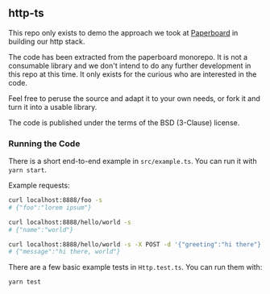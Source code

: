## http-ts

This repo only exists to demo the approach we took at [Paperboard](https://paperboard.app) in building our http stack.

The code has been extracted from the paperboard monorepo.
It is not a consumable library and we don't intend to do any further development in this repo at this time.
It only exists for the curious who are interested in the code.

Feel free to peruse the source and adapt it to your own needs, or fork it and turn it into a usable library.

The code is published under the terms of the BSD (3-Clause) license.

### Running the Code

There is a short end-to-end example in `src/example.ts`. You can run it with `yarn start`.

Example requests:

```sh
curl localhost:8888/foo -s
# {"foo":"lorem ipsum"}

curl localhost:8888/hello/world -s
# {"name":"world"}

curl localhost:8888/hello/world -s -X POST -d '{"greeting":"hi there"}'
# {"message":"hi there, world"}
```

There are a few basic example tests in `Http.test.ts`.
You can run them with:

```
yarn test
```
